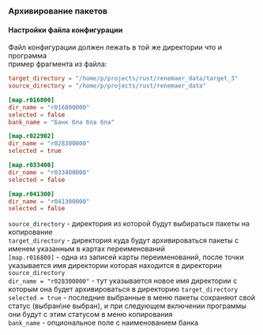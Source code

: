 ### Архивирование пакетов
#### Настройки файла конфигурации  
Файл конфигурации должен лежать в той же директории что и программа  
пример фрагмента из файла:
```toml
target_directory = "/home/p/projects/rust/renemaer_data/target_3"
source_directory = "/home/p/projects/rust/renemaer_data"

[map.r016800]
dir_name = "r016800000"
selected = false
bank_name = "Банк бла бла бла"

[map.r022902]
dir_name = "r028300000"
selected = true

[map.r033400]
dir_name = "r033400000"
selected = false

[map.r041300]
dir_name = "r041300000"
selected = false

```  
`source_directory` - директория из которой будут выбираться пакеты на копирование  
`target_directory` - директория куда будут архивироваться пакеты с именем указанным в картах переименований  
`[map.r016800]` - одна из записей карты переименований, после точки указывается имя директории которая находится в директории `source_directory`  
`dir_name = "r028300000"` - тут указывается новое имя директории с которым она будет архивироваться в директорию `target_directory`  
`selected = true` - последние выбранные в меню пакеты сохраняют свой статус (выбран\не выбран), и при следующем включении программы они будут с этим статусом в меню копирования  
`bank_name` - опциональное поле с наименованием банка